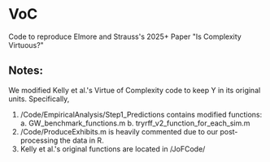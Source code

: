 # VoC
Code to reproduce Elmore and Strauss's 2025+ Paper "Is Complexity Virtuous?"

## Notes:
We modified Kelly et al.'s Virtue of Complexity code to keep Y in its original units. Specifically, 
1. /Code/EmpiricalAnalysis/Step1_Predictions contains modified functions:
    a. GW_benchmark_functions.m
    b. tryrff_v2_function_for_each_sim.m
2. /Code/ProduceExhibits.m is heavily commented due to our post-processing the data in R.
3. Kelly et al.'s original functions are located in /JoFCode/
